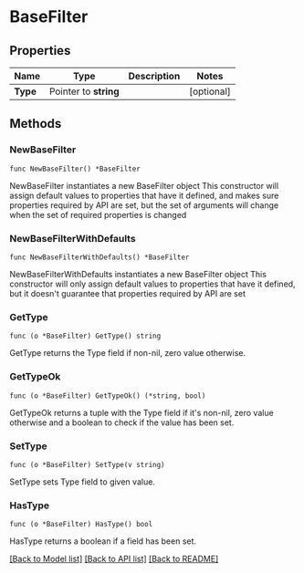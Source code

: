 # BaseFilter

## Properties

Name | Type | Description | Notes
------------ | ------------- | ------------- | -------------
**Type** | Pointer to **string** |  | [optional] 

## Methods

### NewBaseFilter

`func NewBaseFilter() *BaseFilter`

NewBaseFilter instantiates a new BaseFilter object
This constructor will assign default values to properties that have it defined,
and makes sure properties required by API are set, but the set of arguments
will change when the set of required properties is changed

### NewBaseFilterWithDefaults

`func NewBaseFilterWithDefaults() *BaseFilter`

NewBaseFilterWithDefaults instantiates a new BaseFilter object
This constructor will only assign default values to properties that have it defined,
but it doesn't guarantee that properties required by API are set

### GetType

`func (o *BaseFilter) GetType() string`

GetType returns the Type field if non-nil, zero value otherwise.

### GetTypeOk

`func (o *BaseFilter) GetTypeOk() (*string, bool)`

GetTypeOk returns a tuple with the Type field if it's non-nil, zero value otherwise
and a boolean to check if the value has been set.

### SetType

`func (o *BaseFilter) SetType(v string)`

SetType sets Type field to given value.

### HasType

`func (o *BaseFilter) HasType() bool`

HasType returns a boolean if a field has been set.


[[Back to Model list]](../README.md#documentation-for-models) [[Back to API list]](../README.md#documentation-for-api-endpoints) [[Back to README]](../README.md)


